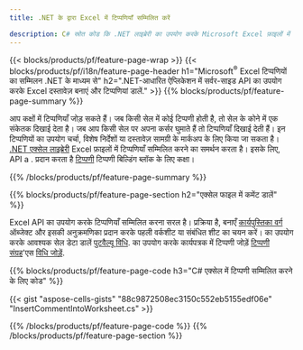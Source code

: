 ```yaml
---
title: .NET के द्वारा Excel में टिप्पणियाँ सम्मिलित करें

description: C# स्रोत कोड कि .NET लाइब्रेरी का उपयोग करके Microsoft Excel फ़ाइलों में टिप्पणी कैसे सम्मिलित करें। 
---
```

{{< blocks/products/pf/feature-page-wrap >}}
{{< blocks/products/pf/i18n/feature-page-header h1="Microsoft<sup>&reg;</sup> Excel टिप्पणियों का सम्मिलन .NET के माध्यम से" h2=".NET-आधारित ऐप्लिकेशन में सर्वर-साइड API का उपयोग करके Excel दस्तावेज़ बनाएं और टिप्पणियां डालें." >}}
{{% blocks/products/pf/feature-page-summary %}}

आप कक्षों में टिप्पणियाँ जोड़ सकते हैं। जब किसी सेल में कोई टिप्पणी होती है, तो सेल के कोने में एक संकेतक दिखाई देता है। जब आप किसी सेल पर अपना कर्सर घुमाते हैं तो टिप्पणियाँ दिखाई देती हैं। इन टिप्पणियों का उपयोग चर्चा, विशेष निर्देशों या दस्तावेज़ सामग्री के मार्कअप के लिए किया जा सकता है। [.NET एक्सेल लाइब्रेरी](/cells/net/) Excel फ़ाइलों में टिप्पणियाँ सम्मिलित करने का समर्थन करता है। इसके लिए, API a . प्रदान करता है [टिप्पणी](https://reference.aspose.com/cells/net/aspose.cells/comment) टिप्पणी बिल्डिंग ब्लॉक के लिए कक्षा।

{{% /blocks/products/pf/feature-page-summary %}}

{{% blocks/products/pf/feature-page-section h2="एक्सेल फाइल में कमेंट डालें" %}}

Excel API का उपयोग करके टिप्पणियाँ सम्मिलित करना सरल है। प्रक्रिया है, बनाएँ [कार्यपुस्तिका वर्ग](https://reference.aspose.com/cells/net/aspose.cells/workbook) ऑब्जेक्ट और इसकी अनुक्रमणिका प्रदान करके पहली वर्कशीट या संबंधित शीट का चयन करें। का उपयोग करके आवश्यक सेल डेटा डालें [पुटवैल्यू विधि](https://reference.aspose.com/cells/net/aspose.cells/cell/methods/putvalue/index). का उपयोग करके कार्यपत्रक में टिप्पणी जोड़ें [टिप्पणी संग्रह](https://reference.aspose.com/cells/net/aspose.cells/commentcollection)'एस [विधि जोड़ें](https://reference.aspose.com/cells/net/aspose.cells.commentcollection/add/methods/1).

{{% blocks/products/pf/feature-page-code h3="C# एक्सेल में टिप्पणी सम्मिलित करने के लिए कोड" %}}

{{< gist "aspose-cells-gists" "88c9872508ec3150c552eb5155edf06e" "InsertCommentIntoWorksheet.cs" >}}

{{% /blocks/products/pf/feature-page-code %}}
{{% /blocks/products/pf/feature-page-section %}}
